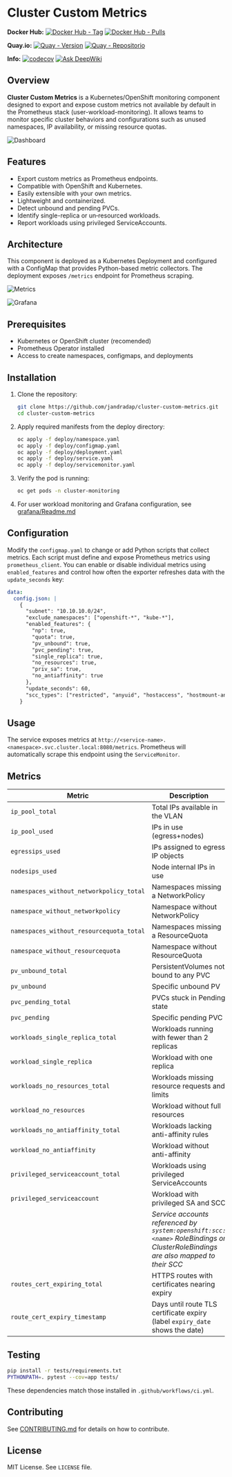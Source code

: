 # Cluster Custom Metrics

**Docker Hub:**
[![Docker Hub - Tag](https://img.shields.io/docker/v/jorgeandrada/cluster-custom-metrics?label=version&sort=semver)](https://hub.docker.com/r/jorgeandrada/cluster-custom-metrics)
[![Docker Hub - Pulls](https://img.shields.io/docker/pulls/jorgeandrada/cluster-custom-metrics)](https://hub.docker.com/r/jorgeandrada/cluster-custom-metrics)

**Quay.io:**
[![Quay - Version](https://img.shields.io/badge/quay.io-latest-red)](https://quay.io/repository/jandradap/cluster-custom-metrics)
[![Quay - Repositorio](https://img.shields.io/badge/Quay.io-cluster--custom--metrics-blue?logo=redhat)](https://quay.io/repository/jandradap/cluster-custom-metrics)

**Info:**
[![codecov](https://codecov.io/github/jandradap/cluster-custom-metrics/branch/develop/graph/badge.svg?token=3XICVV1DMD)](https://codecov.io/github/jandradap/cluster-custom-metrics)
[![Ask DeepWiki](https://deepwiki.com/badge.svg)](https://deepwiki.com/jandradap/cluster-custom-metrics)

## Overview

**Cluster Custom Metrics** is a Kubernetes/OpenShift monitoring component designed to export and expose custom metrics not available by default in the Prometheus stack (user-workload-monitoring). It allows teams to monitor specific cluster behaviors and configurations such as unused namespaces, IP availability, or missing resource quotas.

![Dashboard](images/dashboard.png)

## Features

* Export custom metrics as Prometheus endpoints.
* Compatible with OpenShift and Kubernetes.
* Easily extensible with your own metrics.
* Lightweight and containerized.
* Detect unbound and pending PVCs.
* Identify single-replica or un‑resourced workloads.
* Report workloads using privileged ServiceAccounts.

## Architecture

This component is deployed as a Kubernetes Deployment and configured with a ConfigMap that provides Python-based metric collectors. The deployment exposes `/metrics` endpoint for Prometheus scraping.

![Metrics](images/metrics.png)

![Grafana](images/grafana.png)

## Prerequisites

* Kubernetes or OpenShift cluster (recomended)
* Prometheus Operator installed
* Access to create namespaces, configmaps, and deployments

## Installation

1. Clone the repository:

   ```bash
   git clone https://github.com/jandradap/cluster-custom-metrics.git
   cd cluster-custom-metrics
   ```

2. Apply required manifests from the deploy directory:

   ```bash
   oc apply -f deploy/namespace.yaml
   oc apply -f deploy/configmap.yaml
   oc apply -f deploy/deployment.yaml
   oc apply -f deploy/service.yaml
   oc apply -f deploy/servicemonitor.yaml
   ```

3. Verify the pod is running:

   ```bash
   oc get pods -n cluster-monitoring
   ```

4. For user workload monitoring and Grafana configuration, see [grafana/Readme.md](grafana/Readme.md)

## Configuration

Modify the `configmap.yaml` to change or add Python scripts that collect metrics. Each script must define and expose Prometheus metrics using `prometheus_client`.
You can enable or disable individual metrics using `enabled_features` and control how often the exporter refreshes data with the `update_seconds` key:

```yaml
data:
  config.json: |
    {
      "subnet": "10.10.10.0/24",
      "exclude_namespaces": ["openshift-*", "kube-*"],
      "enabled_features": {
        "np": true,
        "quota": true,
        "pv_unbound": true,
        "pvc_pending": true,
        "single_replica": true,
        "no_resources": true,
        "priv_sa": true,
        "no_antiaffinity": true
      },
      "update_seconds": 60,
      "scc_types": ["restricted", "anyuid", "hostaccess", "hostmount-anyuid", "privileged"]
    }
  ```

## Usage

The service exposes metrics at `http://<service-name>.<namespace>.svc.cluster.local:8080/metrics`. Prometheus will automatically scrape this endpoint using the `ServiceMonitor`.

## Metrics

| Metric | Description | Labels | Example |
|-------|-------------|--------|---------|
| `ip_pool_total` | Total IPs available in the VLAN | - | `ip_pool_total 254` |
| `ip_pool_used` | IPs in use (egress+nodes) | - | `ip_pool_used 21` |
| `egressips_used` | IPs assigned to egress IP objects | - | `egressips_used 10` |
| `nodesips_used` | Node internal IPs in use | - | `nodesips_used 11` |
| `namespaces_without_networkpolicy_total` | Namespaces missing a NetworkPolicy | - | `namespaces_without_networkpolicy_total 2` |
| `namespace_without_networkpolicy` | Namespace without NetworkPolicy | `namespace` | `namespace_without_networkpolicy{namespace="dev"} 1` |
| `namespaces_without_resourcequota_total` | Namespaces missing a ResourceQuota | - | `namespaces_without_resourcequota_total 3` |
| `namespace_without_resourcequota` | Namespace without ResourceQuota | `namespace` | `namespace_without_resourcequota{namespace="dev"} 1` |
| `pv_unbound_total` | PersistentVolumes not bound to any PVC | - | `pv_unbound_total 1` |
| `pv_unbound` | Specific unbound PV | `pv` | `pv_unbound{pv="pv1"} 1` |
| `pvc_pending_total` | PVCs stuck in Pending state | - | `pvc_pending_total 2` |
| `pvc_pending` | Specific pending PVC | `namespace`,`pvc` | `pvc_pending{namespace="dev",pvc="data"} 1` |
| `workloads_single_replica_total` | Workloads running with fewer than 2 replicas | - | `workloads_single_replica_total 1` |
| `workload_single_replica` | Workload with one replica | `namespace`,`app`,`kind` | `workload_single_replica{namespace="dev",app="web",kind="deployment"} 1` |
| `workloads_no_resources_total` | Workloads missing resource requests and limits | - | `workloads_no_resources_total 1` |
| `workload_no_resources` | Workload without full resources | `namespace`,`app`,`kind` | `workload_no_resources{namespace="dev",app="web",kind="statefulset"} 1` |
| `workloads_no_antiaffinity_total` | Workloads lacking anti-affinity rules | - | `workloads_no_antiaffinity_total 1` |
| `workload_no_antiaffinity` | Workload without anti-affinity | `namespace`,`app`,`kind` | `workload_no_antiaffinity{namespace="dev",app="web",kind="deployment"} 1` |
| `privileged_serviceaccount_total` | Workloads using privileged ServiceAccounts | - | `privileged_serviceaccount_total 1` |
| `privileged_serviceaccount` | Workload with privileged SA and SCC | `namespace`,`app`,`serviceaccount`,`scc` | `privileged_serviceaccount{namespace="dev",app="web",serviceaccount="sa",scc="privileged"} 1` |
|  | *Service accounts referenced by `system:openshift:scc:<name>` RoleBindings or ClusterRoleBindings are also mapped to their SCC* | |
| `routes_cert_expiring_total` | HTTPS routes with certificates nearing expiry | - | `routes_cert_expiring_total 1` |
| `route_cert_expiry_timestamp` | Days until route TLS certificate expiry (label `expiry_date` shows the date) | `namespace`,`route`,`host`,`expiry_date` | `route_cert_expiry_timestamp{namespace="dev",route="web",host="web.example.com",expiry_date="2025-06-30"} 120` |

## Testing

```bash
pip install -r tests/requirements.txt
PYTHONPATH=. pytest --cov=app tests/
```

These dependencies match those installed in `.github/workflows/ci.yml`.


## Contributing

See [CONTRIBUTING.md](CONTRIBUTING.md) for details on how to contribute.

## License

MIT License. See `LICENSE` file.

